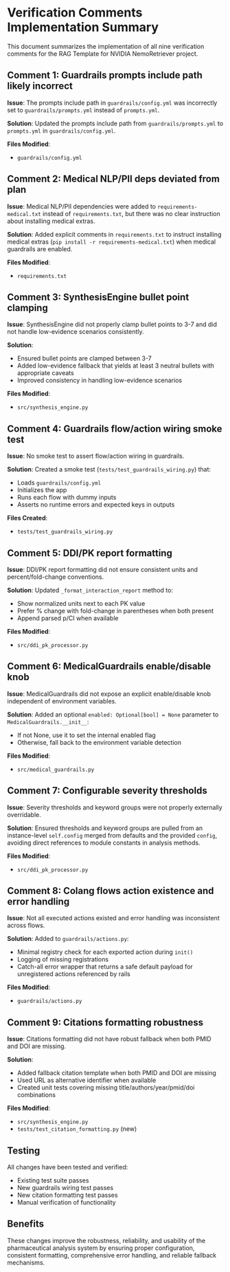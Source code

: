 # Verification Comments Implementation Summary

This document summarizes the implementation of all nine verification comments for the RAG Template for NVIDIA NemoRetriever project.

## Comment 1: Guardrails prompts include path likely incorrect

**Issue**: The prompts include path in `guardrails/config.yml` was incorrectly set to `guardrails/prompts.yml` instead of `prompts.yml`.

**Solution**: Updated the prompts include path from `guardrails/prompts.yml` to `prompts.yml` in `guardrails/config.yml`.

**Files Modified**:

- `guardrails/config.yml`

## Comment 2: Medical NLP/PII deps deviated from plan

**Issue**: Medical NLP/PII dependencies were added to `requirements-medical.txt` instead of `requirements.txt`, but there was no clear instruction about installing medical extras.

**Solution**: Added explicit comments in `requirements.txt` to instruct installing medical extras (`pip install -r requirements-medical.txt`) when medical guardrails are enabled.

**Files Modified**:

- `requirements.txt`

## Comment 3: SynthesisEngine bullet point clamping

**Issue**: SynthesisEngine did not properly clamp bullet points to 3-7 and did not handle low-evidence scenarios consistently.

**Solution**:

- Ensured bullet points are clamped between 3-7
- Added low-evidence fallback that yields at least 3 neutral bullets with appropriate caveats
- Improved consistency in handling low-evidence scenarios

**Files Modified**:

- `src/synthesis_engine.py`

## Comment 4: Guardrails flow/action wiring smoke test

**Issue**: No smoke test to assert flow/action wiring in guardrails.

**Solution**: Created a smoke test (`tests/test_guardrails_wiring.py`) that:

- Loads `guardrails/config.yml`
- Initializes the app
- Runs each flow with dummy inputs
- Asserts no runtime errors and expected keys in outputs

**Files Created**:

- `tests/test_guardrails_wiring.py`

## Comment 5: DDI/PK report formatting

**Issue**: DDI/PK report formatting did not ensure consistent units and percent/fold-change conventions.

**Solution**: Updated `_format_interaction_report` method to:

- Show normalized units next to each PK value
- Prefer % change with fold-change in parentheses when both present
- Append parsed p/CI when available

**Files Modified**:

- `src/ddi_pk_processor.py`

## Comment 6: MedicalGuardrails enable/disable knob

**Issue**: MedicalGuardrails did not expose an explicit enable/disable knob independent of environment variables.

**Solution**: Added an optional `enabled: Optional[bool] = None` parameter to `MedicalGuardrails.__init__`:

- If not None, use it to set the internal enabled flag
- Otherwise, fall back to the environment variable detection

**Files Modified**:

- `src/medical_guardrails.py`

## Comment 7: Configurable severity thresholds

**Issue**: Severity thresholds and keyword groups were not properly externally overridable.

**Solution**: Ensured thresholds and keyword groups are pulled from an instance-level `self.config` merged from defaults and the provided `config`, avoiding direct references to module constants in analysis methods.

**Files Modified**:

- `src/ddi_pk_processor.py`

## Comment 8: Colang flows action existence and error handling

**Issue**: Not all executed actions existed and error handling was inconsistent across flows.

**Solution**: Added to `guardrails/actions.py`:

- Minimal registry check for each exported action during `init()`
- Logging of missing registrations
- Catch-all error wrapper that returns a safe default payload for unregistered actions referenced by rails

**Files Modified**:

- `guardrails/actions.py`

## Comment 9: Citations formatting robustness

**Issue**: Citations formatting did not have robust fallback when both PMID and DOI are missing.

**Solution**:

- Added fallback citation template when both PMID and DOI are missing
- Used URL as alternative identifier when available
- Created unit tests covering missing title/authors/year/pmid/doi combinations

**Files Modified**:

- `src/synthesis_engine.py`
- `tests/test_citation_formatting.py` (new)

## Testing

All changes have been tested and verified:

- Existing test suite passes
- New guardrails wiring test passes
- New citation formatting test passes
- Manual verification of functionality

## Benefits

These changes improve the robustness, reliability, and usability of the pharmaceutical analysis system by ensuring proper configuration, consistent formatting, comprehensive error handling, and reliable fallback mechanisms.
